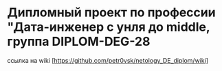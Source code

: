 # Дипломный проект по профессии "Дата-инженер с унля до middle, группа DIPLOM-DEG-28

ссылка на wiki [https://github.com/petr0vsk/netology_DE_diplom/wiki]
